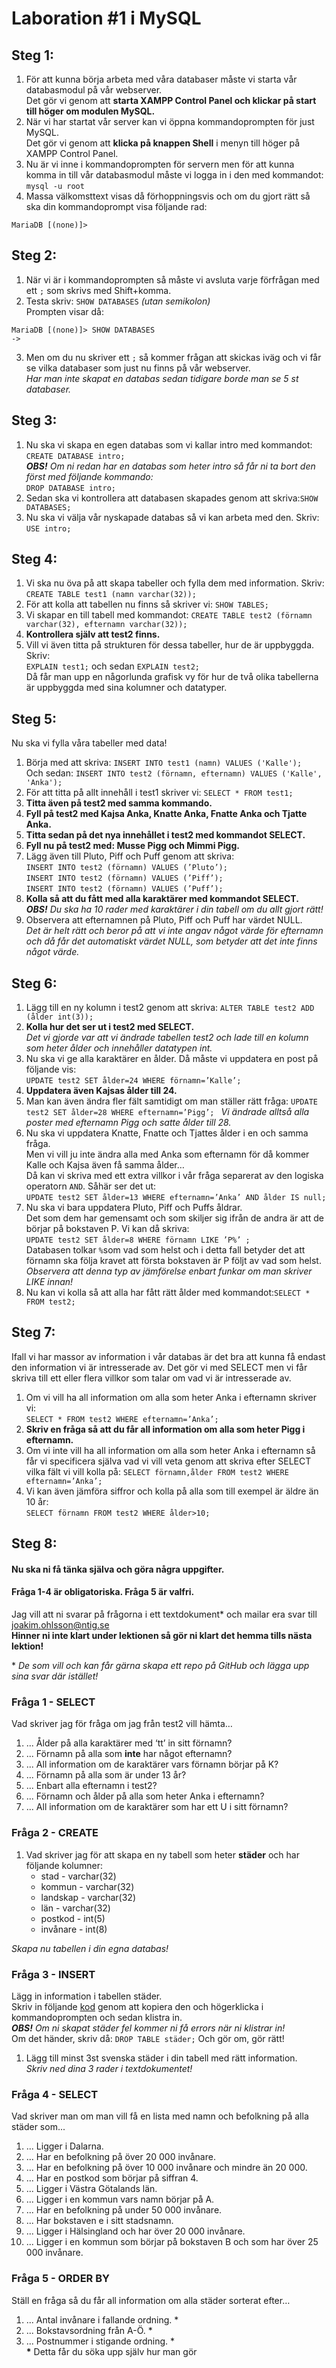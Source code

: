 # Laboration #1 i MySQL

## Steg 1:
1. För att kunna börja arbeta med våra databaser måste vi starta vår databasmodul på vår webserver. <br>
Det gör vi genom att **starta XAMPP Control Panel och klickar på start till höger om modulen MySQL.** 
2. När vi har startat vår server kan vi öppna kommandoprompten för just MySQL. <br>
Det gör vi genom att **klicka på knappen Shell** i menyn till höger på XAMPP Control Panel.
3. Nu är vi inne i kommandoprompten för servern men för att kunna komma in till vår databasmodul måste vi logga in i den med kommandot:<br> 
``` mysql -u root ```
4. Massa välkomsttext visas då förhoppningsvis och om du gjort rätt så ska din kommandoprompt visa följande rad: <br>
``` 
MariaDB [(none)]> 
```


## Steg 2:
1. När vi är i kommandoprompten så måste vi avsluta varje förfrågan med ett ```;``` som skrivs med Shift+komma.
2. Testa skriv:
``` SHOW DATABASES ``` *(utan semikolon)* <br>
Prompten visar då: <br>
``` 
MariaDB [(none)]> SHOW DATABASES
->             
```
3. Men om du nu skriver ett ```;``` så kommer frågan att skickas iväg och vi får se vilka databaser som just nu finns på vår webserver.<br>
*Har man inte skapat en databas sedan tidigare borde man se 5 st databaser.*



## Steg 3:
1. Nu ska vi skapa en egen databas som vi kallar intro med kommandot: ```CREATE DATABASE intro;``` <br>
***OBS!** Om ni redan har en databas som heter intro så får ni ta bort den först med följande kommando:* <br>
```DROP DATABASE intro;```
2. Sedan ska vi kontrollera att databasen skapades genom att skriva:```SHOW DATABASES;```
3. Nu ska vi välja vår nyskapade databas så vi kan arbeta med den. Skriv: ```USE intro;```



## Steg 4:
1. Vi ska nu öva på att skapa tabeller och fylla dem med information. Skriv:
```CREATE TABLE test1 (namn varchar(32));```
2. För att kolla att tabellen nu finns så skriver vi:
```SHOW TABLES;```
3. Vi skapar en till tabell med kommandot:
```CREATE TABLE test2 (förnamn varchar(32), efternamn varchar(32));```
4. **Kontrollera själv att test2 finns.**
5. Vill vi även titta på strukturen för dessa tabeller, hur de är uppbyggda. Skriv: <br>
```EXPLAIN test1;``` och sedan ```EXPLAIN test2;``` <br>
Då får man upp en någorlunda grafisk vy för hur de två olika tabellerna är 
uppbyggda med sina kolumner och datatyper.




## Steg 5:
Nu ska vi fylla våra tabeller med data! 
1. Börja med att skriva:
```INSERT INTO test1 (namn) VALUES ('Kalle');```<br>
Och sedan:
```INSERT INTO test2 (förnamn, efternamn) VALUES ('Kalle', 'Anka');```
2. För att titta på allt innehåll i test1 skriver vi:
```SELECT * FROM test1;```
3. **Titta även på test2 med samma kommando.** 
4. **Fyll på test2 med Kajsa Anka, Knatte Anka, Fnatte Anka och Tjatte Anka.**
5. **Titta sedan på det nya innehållet i test2 med kommandot SELECT.**
6. **Fyll nu på test2 med: Musse Pigg och Mimmi Pigg.**
7. Lägg även till Pluto, Piff och Puff genom att skriva:<br>
```INSERT INTO test2 (förnamn) VALUES (’Pluto’);```<br>
```INSERT INTO test2 (förnamn) VALUES (’Piff’);```<br>
```INSERT INTO test2 (förnamn) VALUES (’Puff’);```
8. **Kolla så att du fått med alla karaktärer med kommandot SELECT.**<br>
***OBS!** Du ska ha 10 rader med karaktärer i din tabell om du allt gjort rätt!*
9. Observera att efternamnen på Pluto, Piff och Puff har värdet NULL.<br>
*Det är helt rätt och beror på att vi inte angav något värde för efternamn och då får det automatiskt värdet NULL, som betyder att det inte finns något värde.*



## Steg 6:
1. Lägg till en ny kolumn i test2 genom att skriva:
```ALTER TABLE test2 ADD (ålder int(3));```
2. **Kolla hur det ser ut i test2 med SELECT.** <br>
*Det vi gjorde var att vi ändrade tabellen test2 och lade till en kolumn som heter ålder och innehåller datatypen int.*
3. Nu ska vi ge alla karaktärer en ålder. Då måste vi uppdatera en post på följande vis:<br>
```UPDATE test2 SET ålder=24 WHERE förnamn=’Kalle’; ```
4. **Uppdatera även Kajsas ålder till 24.**
5. Man kan även ändra fler fält samtidigt om man ställer rätt fråga:
```UPDATE test2 SET ålder=28 WHERE efternamn=’Pigg’; ```
*Vi ändrade alltså alla poster med efternamn Pigg och satte ålder till 28.*
6. Nu ska vi uppdatera Knatte, Fnatte och Tjattes ålder i en och samma fråga. <br>
Men vi vill ju inte ändra alla med Anka som efternamn för då kommer Kalle och Kajsa även få samma ålder…<br>
Då kan vi skriva med ett extra villkor i vår fråga separerat av den logiska operatorn ```AND```. Såhär ser det ut:<br>
```UPDATE test2 SET ålder=13 WHERE efternamn=’Anka’ AND ålder IS null;```
7. Nu ska vi bara uppdatera Pluto, Piff och Puffs åldrar. <br> 
Det som dem har gemensamt och som skiljer sig ifrån de andra är att de börjar på bokstaven P. Vi kan då skriva:<br>
```UPDATE test2 SET ålder=8 WHERE förnamn LIKE ’P%’ ;``` <br>
Databasen tolkar ```%```som vad som helst och i detta fall betyder det att förnamn ska följa kravet att första bokstaven är P följt av vad som helst. <br> *Observera att denna typ av jämförelse enbart funkar om man skriver LIKE innan!*
8. Nu kan vi kolla så att alla har fått rätt ålder med kommandot:```SELECT * FROM test2;```


## Steg 7:
Ifall vi har massor av information i vår databas är det bra att kunna få endast den information vi är intresserade av. Det gör vi med SELECT men vi får skriva till ett eller flera villkor som talar om vad vi är intresserade av. 
1. Om vi vill ha all information om alla som heter Anka i efternamn skriver vi:<br>
```SELECT * FROM test2 WHERE efternamn=’Anka’;```
2. **Skriv en fråga så att du får all information om alla som heter Pigg i efternamn.**
3. Om vi inte vill ha all information om alla som heter Anka i efternamn så får vi specificera själva vad vi vill veta genom att skriva efter SELECT vilka fält vi vill kolla på:
```SELECT förnamn,ålder FROM test2 WHERE efternamn=’Anka’;```
4. Vi kan även jämföra siffror och kolla på alla som till exempel är äldre än 10 år:<br>
```SELECT förnamn FROM test2 WHERE ålder>10;```



## Steg 8: 
#### Nu ska ni få tänka själva och göra några uppgifter. 
#### Fråga 1-4 är obligatoriska. Fråga 5 är valfri.
Jag vill att ni svarar på frågorna i ett textdokument* och mailar era svar till joakim.ohlsson@ntig.se<br>
**Hinner ni inte klart under lektionen så gör ni klart det hemma tills nästa lektion!**

\* *De som vill och kan får gärna skapa ett repo på GitHub och lägga upp sina svar där istället!*

### Fråga 1 - SELECT
Vad skriver jag för fråga om jag från test2 vill hämta…
1. ... Ålder på alla karaktärer med ‘tt’ in sitt förnamn?
2. ... Förnamn på alla som **inte** har något efternamn?
3. ... All information om de karaktärer vars förnamn börjar på K?
4. ... Förnamn på alla som är under 13 år?
5. ... Enbart alla efternamn i test2?
6. ... Förnamn och ålder på alla som heter Anka i efternamn?
7. ... All information om de karaktärer som har ett U i sitt förnamn?


### Fråga 2 - CREATE
1. Vad skriver jag för att skapa en ny tabell som heter **städer** och har följande kolumner: <br>
	* stad - varchar(32) <br>
	* kommun - varchar(32) <br>
	* landskap - varchar(32) <br>
	* län - varchar(32) <br>
	* postkod  - int(5) <br>
	* invånare - int(8)
	
*Skapa nu tabellen i din egna databas!*


### Fråga 3 - INSERT
Lägg in information i tabellen städer. <br>
Skriv in följande [kod](https://github.com/NTIGBG/TE17P-WESWEB01/blob/master/v36/laboration/st%C3%A4der.sql) genom att kopiera den och högerklicka i kommandoprompten och sedan klistra in.<br>
***OBS!** Om ni skapat städer fel kommer ni få errors när ni klistrar in!*<br>
Om det händer, skriv då: ```DROP TABLE städer;``` Och gör om, gör rätt!<br>
1. Lägg till minst 3st svenska städer i din tabell med rätt information. <br>
*Skriv ned dina 3 rader i textdokumentet!*


### Fråga 4 - SELECT 
Vad skriver man om man vill få en lista med namn och befolkning på alla städer som...
1. ... Ligger i Dalarna.
2. ... Har en befolkning på över 20 000 invånare.
3. ... Har en befolkning på över 10 000 invånare och mindre än 20 000.
4. ... Har en postkod som börjar på siffran 4.
5. ... Ligger i Västra Götalands län.
6. ... Ligger i en kommun vars namn börjar på A.
7. ... Har en befolkning på under 50 000 invånare.
8. ... Har bokstaven e i sitt stadsnamn.
9. ... Ligger i Hälsingland och har över 20 000 invånare.
10. ... Ligger i en kommun som börjar på bokstaven B och som har över 25 000 invånare.


### Fråga 5 - ORDER BY
Ställ en fråga så du får all information om alla städer sorterat efter…
1. ... Antal invånare i fallande ordning. *
2. ... Bokstavsordning från A-Ö. *
3. ... Postnummer i stigande ordning. * <br>
**\*** Detta får du söka upp själv hur man gör 
